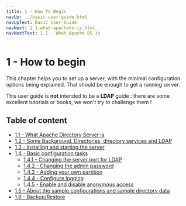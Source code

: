```yaml
---
title: 1 - How To Begin
navUp: ../basic-user-guide.html
navUpText: Basic User Guide
navNext: 1.1-what-apacheds-is.html
navNextText: 1.1 - What Apache DS is
---
```


# 1 - How to begin
This chapter helps you to set up a server, with the minimal configuration options being explained. That should be enough to get a running server.

This user guide is **not** intended to be a **LDAP** guide : there are some excellent tutorials or books, we won't try to challenge them !

## Table of content

* [1.1 - What Apache Directory Server is](1.1-what-apacheds-is.html)
* [1.2 - Some Background. Directories, directory services and LDAP](1.2-some-background.html)
* [1.3 - Installing and starting the server](1.3-installing-and-starting.html)
* [1.4 - Basic configuration tasks](1.4-basic-configuration-tasks.html)
	* [1.4.1 - Changing the server port for LDAP](1.4.1-changing-server-port.html)
	* [1.4.2 - Changing the admin password](1.4.2-changing-admin-password.html)
	* [1.4.3 - Adding your own partition](1.4.3-adding-partition.html)
	* [1.4.4 - Configure logging](1.4.4-configure-logging.html)
	* [1.4.5 - Enable and disable anonymous access](1.4.5-anonymous-access.html)
* [1.5 - About the sample configurations and sample directory data](1.5-sample-configuration.html)
* [1.6 - Backup/Restore](1.6-backup-restore.html)